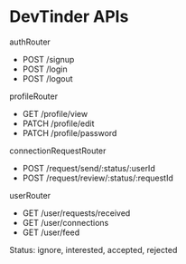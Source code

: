 # DevTinder APIs

authRouter

-   POST /signup
-   POST /login
-   POST /logout

profileRouter

-   GET /profile/view
-   PATCH /profile/edit
-   PATCH /profile/password

connectionRequestRouter

-   POST /request/send/:status/:userId
-   POST /request/review/:status/:requestId

userRouter

-   GET /user/requests/received
-   GET /user/connections
-   GET /user/feed

Status: ignore, interested, accepted, rejected

<!--
/feed?page=1&limit=10 ==> 1-10  ==> .skip(0) .limit(10)

/feed?page=2&limit=20 ==> 11-20 ==> .skip(10) .limit(10)

/feed?page=3&limit=30 ==> 21-30 ==> .skip(20) .limit(10) -->

